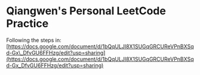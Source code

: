 # Qiangwen's Personal LeetCode Practice

Following the steps in: [https://docs.google.com/document/d/1bQqULJI8X1SUGqGRCUReVPnBXSqd-Gx\_DfvGU6FFHzg/edit?usp=sharing](https://docs.google.com/document/d/1bQqULJI8X1SUGqGRCUReVPnBXSqd-Gx_DfvGU6FFHzg/edit?usp=sharing)

